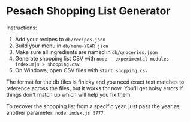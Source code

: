 # Pesach Shopping List Generator

Instructions:

1. Add your recipes to `db/recipes.json`
2. Build your menu in `db/menu-YEAR.json`
3. Make sure all ingredients are named in `db/groceries.json`
4. Generate shopping list CSV with `node --experimental-modules index.mjs > shopping.csv`
5. On Windows, open CSV files with `start shopping.csv`

The format for the db files is finicky and you need exact text matches to reference
across the files, but it works for now. You'll get noisy errors if things don't
match up which will help you fix them.

To recover the shopping list from a specific year, just pass the year as another parameter: `node index.js 5777`
